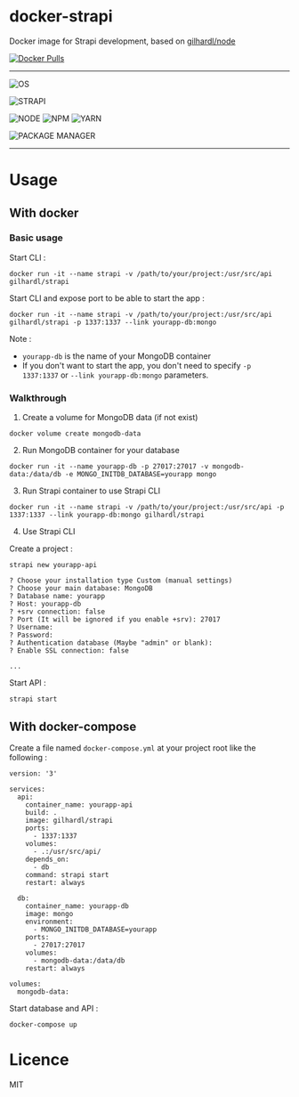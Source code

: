 # docker-strapi

Docker image for Strapi development, based on [gilhardl/node](https://github.com/gilhardl/docker-node)

[![Docker Pulls](https://img.shields.io/docker/pulls/gilhardl/strapi.svg?style=flat-square&label=PULLS)](https://hub.docker.com/r/gilhardl/strapi/)

---

![OS](https://img.shields.io/static/v1.svg?style=flat-square&label=OS&message=Linux%20Alpine)

![STRAPI](https://img.shields.io/npm/v/strapi/alpha.svg?style=flat-square&label=STRAPI&color=blue)

![NODE](https://img.shields.io/npm/v/node/lts.svg?style=flat-square&label=NODE)
![NPM](https://img.shields.io/npm/v/npm/lts.svg?style=flat-square&label=NPM)
![YARN](https://img.shields.io/npm/v/yarn/latest.svg?style=flat-square&label=YARN)

![PACKAGE MANAGER](https://img.shields.io/static/v1.svg?style=flat-square&label=PACKAGE%20MANAGER&message=Yarn)

---

# Usage

## With docker

### Basic usage
Start CLI :
```
docker run -it --name strapi -v /path/to/your/project:/usr/src/api gilhardl/strapi
```
Start CLI and expose port to be able to start the app :
```
docker run -it --name strapi -v /path/to/your/project:/usr/src/api gilhardl/strapi -p 1337:1337 --link yourapp-db:mongo
```

Note :

- `yourapp-db` is the name of your MongoDB container
- If you don't want to start the app, you don't need to specify `-p 1337:1337` or `--link yourapp-db:mongo` parameters.

### Walkthrough

1. Create a volume for MongoDB data (if not exist)
```
docker volume create mongodb-data
```

2. Run MongoDB container for your database
```
docker run -it --name yourapp-db -p 27017:27017 -v mongodb-data:/data/db -e MONGO_INITDB_DATABASE=yourapp mongo
```

3. Run Strapi container to use Strapi CLI
```
docker run -it --name strapi -v /path/to/your/project:/usr/src/api -p 1337:1337 --link yourapp-db:mongo gilhardl/strapi
```

4. Use Strapi CLI

Create a project :
```
strapi new yourapp-api

? Choose your installation type Custom (manual settings)
? Choose your main database: MongoDB
? Database name: yourapp
? Host: yourapp-db
? +srv connection: false
? Port (It will be ignored if you enable +srv): 27017
? Username:
? Password:
? Authentication database (Maybe "admin" or blank):
? Enable SSL connection: false

...
```

Start API :
```
strapi start
```

## With docker-compose

Create a file named `docker-compose.yml` at your project root like the following :
```
version: '3'

services:
  api:
    container_name: yourapp-api
    build: .
    image: gilhardl/strapi
    ports:
      - 1337:1337
    volumes:
      - .:/usr/src/api/
    depends_on:
      - db
    command: strapi start
    restart: always

  db:
    container_name: yourapp-db
    image: mongo
    environment:
      - MONGO_INITDB_DATABASE=yourapp
    ports:
      - 27017:27017
    volumes:
      - mongodb-data:/data/db
    restart: always

volumes:
  mongodb-data:
```

Start database and API :
```
docker-compose up
```

# Licence

MIT
